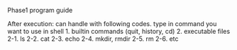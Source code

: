 Phase1 program guide

After execution:
	can handle with following codes. type in command you want to use in shell
	  1. builtin commands (quit, history, cd)
	  2. executable files
		2-1. ls
		2-2. cat
		2-3. echo
		2-4. mkdir, rmdir
		2-5. rm
		2-6. etc
		